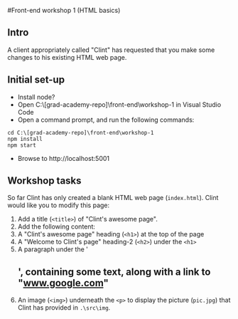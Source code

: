 #Front-end workshop 1 (HTML basics)
## Intro
A client appropriately called "Clint" has requested that you make some changes to his existing HTML web page.
## Initial set-up
* Install node?  
* Open C:\\[grad-academy-repo]\front-end\workshop-1 in Visual Studio Code  
* Open a command prompt, and run the following commands:
```
cd C:\[grad-academy-repo]\front-end\workshop-1
npm install
npm start
```
* Browse to http://localhost:5001

## Workshop tasks
So far Clint has only created a blank HTML web page (`index.html`). Clint would like you to modify this page:
 
1. Add a title (`<title>`) of "Clint's awesome page".
2. Add the following content:
  1. A "Clint's awesome page" heading (`<h1>`) at the top of the page
  2. A "Welcome to Clint's page" heading-2 (`<h2>`) under the `<h1>`
  3. A paragraph under the '<h2>', containing some text, along with a link to "www.google.com" 
  4. An image (`<img>`) underneath the `<p>` to display the picture (`pic.jpg`) that Clint has provided in `.\src\img`.